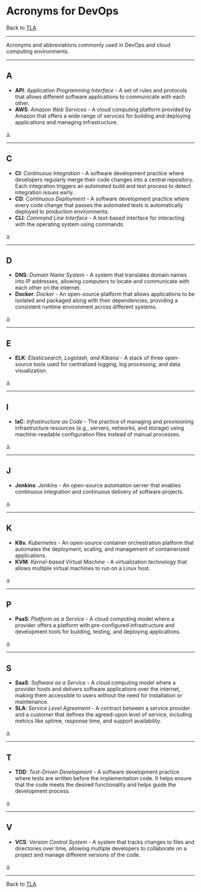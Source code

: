 # Acronyms for DevOps

Back to [TLA](../README.md)

---

Acronyms and abbreviations commonly used in DevOps and cloud computing environments.

---

## A

- **API**: _Application Programming Interface_ - A set of rules and protocols that allows different software applications to communicate with each other.
- **AWS**: _Amazon Web Services_ - A cloud computing platform provided by Amazon that offers a wide range of services for building and deploying applications and managing infrastructure.

[🔝](#acronyms-for-devops)

---

## C

- **CI**: _Continuous Integration_ - A software development practice where developers regularly merge their code changes into a central repository. Each integration triggers an automated build and test process to detect integration issues early.
- **CD**: _Continuous Deployment_ - A software development practice where every code change that passes the automated tests is automatically deployed to production environments.
- **CLI**: _Command Line Interface_ - A text-based interface for interacting with the operating system using commands.

[🔝](#acronyms-for-devops)

---

## D

- **DNS**: _Domain Name System_ - A system that translates domain names into IP addresses, allowing computers to locate and communicate with each other on the internet.
- **Docker**: _Docker_ - An open-source platform that allows applications to be isolated and packaged along with their dependencies, providing a consistent runtime environment across different systems.

[🔝](#acronyms-for-devops)

---

## E

- **ELK**: _Elasticsearch, Logstash, and Kibana_ - A stack of three open-source tools used for centralized logging, log processing, and data visualization.

[🔝](#acronyms-for-devops)

---

## I

- **IaC**: _Infrastructure as Code_ - The practice of managing and provisioning infrastructure resources (e.g., servers, networks, and storage) using machine-readable configuration files instead of manual processes.

[🔝](#acronyms-for-devops)

---

## J

- **Jenkins**: _Jenkins_ - An open-source automation server that enables continuous integration and continuous delivery of software projects.

[🔝](#acronyms-for-devops)

---

## K

- **K8s**: _Kubernetes_ - An open-source container orchestration platform that automates the deployment, scaling, and management of containerized applications.
- **KVM**: _Kernel-based Virtual Machine_ - A virtualization technology that allows multiple virtual machines to run on a Linux host.

[🔝](#acronyms-for-devops)

---

## P

- **PaaS**: _Platform as a Service_ - A cloud computing model where a provider offers a platform with pre-configured infrastructure and development tools for building, testing, and deploying applications.

[🔝](#acronyms-for-devops)

---

## S

- **SaaS**: _Software as a Service_ - A cloud computing model where a provider hosts and delivers software applications over the internet, making them accessible to users without the need for installation or maintenance.
- **SLA**: _Service Level Agreement_ - A contract between a service provider and a customer that defines the agreed-upon level of service, including metrics like uptime, response time, and support availability.

[🔝](#acronyms-for-devops)

---

## T

- **TDD**: _Test-Driven Development_ - A software development practice where tests are written before the implementation code. It helps ensure that the code meets the desired functionality and helps guide the development process.

[🔝](#acronyms-for-devops)

---

## V

- **VCS**: _Version Control System_ - A system that tracks changes to files and directories over time, allowing multiple developers to collaborate on a project and manage different versions of the code.

[🔝](#acronyms-for-devops)

---

Back to [TLA](../README.md)